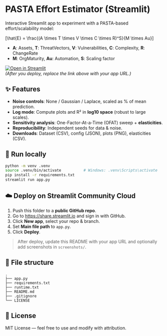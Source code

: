 # PASTA Effort Estimator (Streamlit)

Interactive Streamlit app to experiment with a PASTA-based effort/scalability model:

\[\hat{E} = \frac{(A \times T \times V \times C \times R)^S}{M \times Au}\]

- **A**: Assets, **T**: ThreatVectors, **V**: Vulnerabilities, **C**: Complexity, **R**: ChangeRate  
- **M**: OrgMaturity, **Au**: Automation, **S**: Scaling factor

[![Open in Streamlit](https://static.streamlit.io/badges/streamlit_badge_black_white.svg)](https://share.streamlit.io/)<br>
*(After you deploy, replace the link above with your app URL.)*

## ✨ Features
- **Noise controls**: None / Gaussian / Laplace, scaled as % of mean prediction.
- **Log mode**: Compute plots and R² in **log10 space** (robust to large scales).
- **Sensitivity analysis**: One-Factor-At-a-Time (OFAT) sweep + **elasticities**.
- **Reproducibility**: Independent seeds for data & noise.
- **Downloads**: Dataset (CSV), config (JSON), plots (PNG), elasticities (CSV).

## 🚀 Run locally
```bash
python -m venv .venv
source .venv/bin/activate          # Windows: .venv\Scripts\activate
pip install -r requirements.txt
streamlit run app.py
```

## ☁️ Deploy on Streamlit Community Cloud
1. Push this folder to a **public GitHub repo**.
2. Go to https://share.streamlit.io and sign in with GitHub.
3. Click **New app**, select your repo & branch.
4. Set **Main file path** to `app.py`.
5. Click **Deploy**.

> After deploy, update this README with your app URL and optionally add screenshots in `screenshots/`.

## 📂 File structure
```
.
├── app.py
├── requirements.txt
├── runtime.txt
├── README.md
├── .gitignore
└── LICENSE
```

## 🧾 License
MIT License — feel free to use and modify with attribution.
